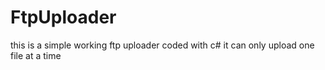# FtpUploader

this is a simple working ftp uploader coded with c#
it can only upload one file at a time
